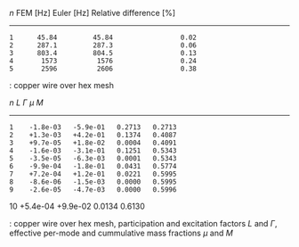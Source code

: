    $n$   FEM \[Hz\]   Euler \[Hz\]   Relative difference \[%\]
  ----- ------------ -------------- ---------------------------
    1      45.84         45.84                 0.02
    2      287.1         287.3                 0.06
    3      803.4         804.5                 0.13
    4       1573          1576                 0.24
    5       2596          2606                 0.38

  : copper wire over hex mesh

   $n$     $L$      $\Gamma$   $\mu$     $M$
  ----- ---------- ---------- -------- --------
    1    -1.8e-03   -5.9e-01   0.2713   0.2713
    2    +1.3e-03   +4.2e-01   0.1374   0.4087
    3    +9.7e-05   +1.8e-02   0.0004   0.4091
    4    -1.6e-03   -3.1e-01   0.1251   0.5343
    5    -3.5e-05   -6.3e-03   0.0001   0.5343
    6    -9.9e-04   -1.8e-01   0.0431   0.5774
    7    +7.2e-04   +1.2e-01   0.0221   0.5995
    8    -8.6e-06   -1.5e-03   0.0000   0.5995
    9    -2.6e-05   -4.7e-03   0.0000   0.5996
   10    +5.4e-04   +9.9e-02   0.0134   0.6130

  : copper wire over hex mesh, participation and excitation factors $L$
  and $\Gamma$, effective per-mode and cummulative mass fractions $\mu$
  and $M$
